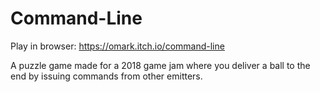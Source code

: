 # Command-Line
Play in browser: https://omark.itch.io/command-line

A puzzle game made for a 2018 game jam where you deliver a ball to the end by issuing commands from other emitters.
